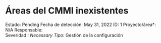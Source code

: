 # Áreas del CMMI inexistentes

Estado: Pending
Fecha de detección: May 31, 2022
ID: 1
Proyecto/área*: N/A
Responsable:  
Severidad *: Necessary
Tipo*: Gestión de la configuración